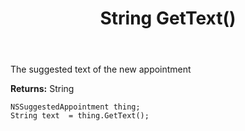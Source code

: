 ﻿---
uid: crmscript_ref_NSSuggestedAppointment_GetText
title: String GetText()
intellisense: NSSuggestedAppointment.GetText
keywords: NSSuggestedAppointment, GetText
so.topic: reference
---

The suggested text of the new appointment

**Returns:** String


```crmscript
NSSuggestedAppointment thing;
String text  = thing.GetText();
```


